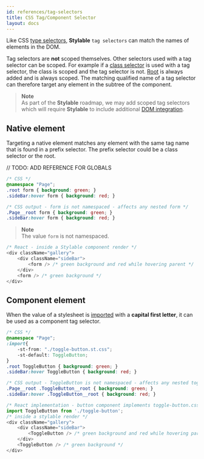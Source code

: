 ```yaml
---
id: references/tag-selectors
title: CSS Tag/Component Selector
layout: docs
---
```


Like CSS [type selectors](https://developer.mozilla.org/en-US/docs/Web/CSS/Type_selectors), **Stylable** `tag selectors` can match the names of elements in the DOM.

Tag selectors are **not** scoped themselves. Other selectors used with a tag selector can be scoped. For example if a [class selector](./class-selectors.md) is used with a tag selector, the class is scoped and the tag selector is not.  [Root](./root.md) is always added and is always scoped. The matching qualified name of a tag selector can therefore target any element in the subtree of the component. 

> **Note**  
>As part of the **Stylable** roadmap, we may add scoped tag selectors which will require **Stylable** to include additional [DOM integration](../getting-started/react-integration.md). 

## Native element

Targeting a native element matches any element with the same tag name that is found in a prefix selector. The prefix selector could be a class selector or the root.

// TODO: ADD REFERENCE FOR GLOBALS

```css
/* CSS */
@namespace "Page";
.root form { background: green; }
.sideBar:hover form { background: red; }
```

```css
/* CSS output - form is not namespaced - affects any nested form */
.Page__root form { background: green; } 
.sideBar:hover form { background: red; }
```

> **Note**    
> The value `form` is not namespaced.

```js
/* React - inside a Stylable component render */
<div className="gallery">
    <div className="sideBar">
        <form /> /* green background and red while hovering parent */
    </div>
    <form /> /* green background */
</div>
```

## Component element

When the value of a stylesheet is [imported](./imports.md) with a **capital first letter**, it can be used as a component tag selector.

```css
/* CSS */
@namespace "Page";
:import{
    -st-from: "./toggle-button.st.css";
    -st-default: ToggleButton;
}
.root ToggleButton { background: green; }
.sideBar:hover ToggleButton { background: red; }
```

```css
/* CSS output - ToggleButton is not namespaced - affects any nested toggle button */
.Page__root .ToggleButton__root { background: green; }
.sideBar:hover .ToggleButton__root { background: red; }
```


```js
/* React implementation - button component implements toggle-button.css */
import ToggleButton from './toggle-button';
/* inside a stylable render */
<div className="gallery">
    <div className="sideBar">
        <ToggleButton /> /* green background and red while hovering parent */
    </div>
    <ToggleButton /> /* green background */
</div>
```
